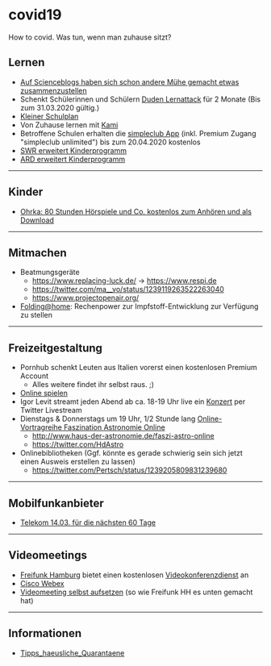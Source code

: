 # covid19
How to covid. Was tun, wenn man zuhause sitzt?

## Lernen
* [Auf Scienceblogs haben sich schon andere Mühe gemacht etwas zusammenzustellen](http://scienceblogs.de/meertext/2020/03/16/corona-homeschooling-link-sammlung-und-ideen-fuer-unterrichtsersatz-zu-hause/)
* Schenkt Schülerinnen und Schülern [Duden Lernattack](https://learnattack.de/corona) für 2 Monate (Bis zum 31.03.2020 gültig.)
* [Kleiner Schulplan](https://twitter.com/hessophanes_/status/1239099719441428480)
* Von Zuhause lernen mit [Kami](https://blog.kamiapp.com/remote-learning-with-kami-during-school-shutdowns/)
* Betroffene Schulen erhalten die [simpleclub App](https://support.simpleclub.com/de/articles/3793519-schulschliessung-wegen-corona-virus) (inkl. Premium Zugang "simpleclub unlimited") bis zum 20.04.2020 kostenlos
* [SWR erweitert Kinderprogramm](https://www.presseportal.de/pm/7169/4547135)
* [ARD erweitert Kinderprogramm](https://www.tagesschau.de/inland/corona-kinderprogramm-101.html)

----

## Kinder
* [Ohrka: 80 Stunden Hörspiele und Co. kostenlos zum Anhören und als Download](https://www.ohrka.de/)

----

## Mitmachen
* Beatmungsgeräte
  * https://www.replacing-luck.de/ -> https://www.respi.de
  * https://twitter.com/ma__vo/status/1239119263522263040
  * https://www.projectopenair.org/
* [Folding@home](https://foldingathome.org/2020/02/27/foldinghome-takes-up-the-fight-against-covid-19-2019-ncov/): Rechenpower zur Impfstoff-Entwicklung zur Verfügung zu stellen

----

## Freizeitgestaltung
* Pornhub schenkt Leuten aus Italien vorerst einen kostenlosen Premium Account
  * Alles weitere findet ihr selbst raus. ;)
* [Online spielen](https://twitter.com/JackPackTV/status/1239199850924781568)
* Igor Levit streamt jeden Abend ab ca. 18-19 Uhr live ein [Konzert](https://twitter.com/igorpianist) per Twitter Livestream
* Dienstags & Donnerstags um 19 Uhr, 1/2 Stunde lang [Online-Vortragreihe Faszination Astronomie Online](https://www.youtube.com/watch?v=ztvg7jjSBrI)
  * http://www.haus-der-astronomie.de/faszi-astro-online
  * https://twitter.com/HdAstro
* Onlinebibliotheken (Ggf. könnte es gerade schwierig sein sich jetzt einen Ausweis erstellen zu lassen)
  * https://twitter.com/Pertsch/status/1239205809831239680
  
----

## Mobilfunkanbieter
* [Telekom 14.03. für die nächsten 60 Tage](https://www.t-mobile.com/news/t-mobile-update-on-covid-19-response)

----

## Videomeetings
* [Freifunk Hamburg](https://twitter.com/FreifunkHH) bietet einen kostenlosen [Videokonferenzdienst](https://jitsi.hamburg.freifunk.net/) an
* [Cisco Webex](https://help.webex.com/de-de/n80v1rcb/Cisco-Webex-Available-Free-in-These-Countries-COVID-19-Response)
* [Videomeeting selbst aufsetzen](https://jalogisch.de/2020/make-videochat-available-installation-of-jitsi-on-debian/) (so wie Freifunk HH es unten gemacht hat)

----

## Informationen
* [Tipps_haeusliche_Quarantaene](https://www.bbk.bund.de/SharedDocs/Downloads/BBK/DE/Publikationen/Broschueren_Flyer/Tipps_%20haeusliche_Quarantaene.pdf?__blob=publicationFile)
